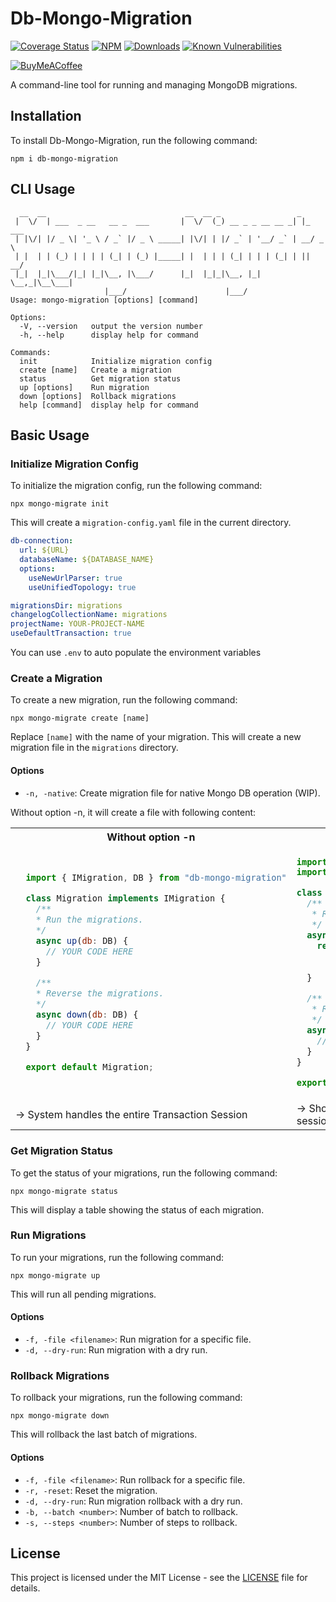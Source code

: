 # Db-Mongo-Migration

<p align="center">

[![Coverage Status](https://coveralls.io/repos/github/jorasmhj/db-mongo-migration/badge.svg?branch=master)](https://coveralls.io/r/jorasmhj/db-mongo-migration) [![NPM](https://img.shields.io/npm/v/db-mongo-migration.svg?style=flat)](https://www.npmjs.org/package/db-mongo-migration) [![Downloads](https://img.shields.io/npm/dm/db-mongo-migration.svg?style=flat)](https://www.npmjs.org/package/db-mongo-migration) [![Known Vulnerabilities](https://snyk.io/test/github/jorasmhj/db-mongo-migration/badge.svg)](https://snyk.io/test/github/jorasmhj/db-mongo-migration)

[![BuyMeACoffee](https://img.shields.io/badge/Buy%20Me%20a%20Coffee-ffdd00?style=for-the-badge&logo=buy-me-a-coffee&logoColor=black)](https://www.buymeacoffee.com/jorasmhj)

A command-line tool for running and managing MongoDB migrations.

</p>

## Installation

To install Db-Mongo-Migration, run the following command:

```
npm i db-mongo-migration
```

## CLI Usage

```
  __  __                               __  __ _                 _
 |  \/  | ___  _ __   __ _  ___       |  \/  (_) __ _ _ __ __ _| |_ ___
 | |\/| |/ _ \| '_ \ / _` |/ _ \ _____| |\/| | |/ _` | '__/ _` | __/ _ \
 | |  | | (_) | | | | (_| | (_) |_____| |  | | | (_| | | | (_| | ||  __/
 |_|  |_|\___/|_| |_|\__, |\___/      |_|  |_|_|\__, |_|  \__,_|\__\___|
                     |___/                      |___/
Usage: mongo-migration [options] [command]

Options:
  -V, --version   output the version number
  -h, --help      display help for command

Commands:
  init            Initialize migration config
  create [name]   Create a migration
  status          Get migration status
  up [options]    Run migration
  down [options]  Rollback migrations
  help [command]  display help for command
```

## Basic Usage

### Initialize Migration Config

To initialize the migration config, run the following command:

```
npx mongo-migrate init
```

This will create a `migration-config.yaml` file in the current directory.

```yaml
db-connection:
  url: ${URL}
  databaseName: ${DATABASE_NAME}
  options:
    useNewUrlParser: true
    useUnifiedTopology: true

migrationsDir: migrations
changelogCollectionName: migrations
projectName: YOUR-PROJECT-NAME
useDefaultTransaction: true
```

You can use `.env` to auto populate the environment variables

### Create a Migration

To create a new migration, run the following command:

```
npx mongo-migrate create [name]
```

Replace `[name]` with the name of your migration. This will create a new migration file in the `migrations` directory.

#### Options
- `-n, -native`: Create migration file for native Mongo DB operation (WIP).

Without option -n, it will create a file with following content:

<table>
<tr>
  <th>Without option -n</th>
  <th>With native support (-n) - WIP</th>
</tr>
<tr>
  <td>

  ```javascript
    import { IMigration, DB } from "db-mongo-migration"

    class Migration implements IMigration {
      /**
      * Run the migrations.
      */
      async up(db: DB) {
        // YOUR CODE HERE
      }

      /**
      * Reverse the migrations.
      */
      async down(db: DB) {
        // YOUR CODE HERE
      }
    }

    export default Migration;
  ```
  </td>
  <td>

  ```javascript
  import { INativeMigration, DbSessionHelper, MongoClient } from "db-mongo-migration"
  import { Db } from 'mongodb';

  class NativeMigration implements INativeMigration {
    /**
     * Run the migrations.
     */
    async up(db: Db, client: MongoClient) {
      return await handleDbTransaction(client, async session => {
          // YOUR CODE HERE
        });
    }

    /**
     * Reverse the migrations.
     */
    async down(db: Db, client: MongoClient) {
      // YOUR CODE HERE
    }
  }

  export default NativeMigration;
  ```
  </td>
</tr>
<tr>
  <td> -> System handles the entire Transaction Session </td>
  <td> -> Should pass client.globalSession to give system the control to handle the transaction session </td>
</tr>
</table>


### Get Migration Status

To get the status of your migrations, run the following command:

```
npx mongo-migrate status
```

This will display a table showing the status of each migration.

### Run Migrations

To run your migrations, run the following command:

```
npx mongo-migrate up
```

This will run all pending migrations.

#### Options

- `-f, -file <filename>`: Run migration for a specific file.
- `-d, --dry-run`: Run migration with a dry run.

### Rollback Migrations

To rollback your migrations, run the following command:

```
npx mongo-migrate down
```

This will rollback the last batch of migrations.

#### Options

- `-f, -file <filename>`: Run rollback for a specific file.
- `-r, -reset`: Reset the migration.
- `-d, --dry-run`: Run migration rollback with a dry run.
- `-b, --batch <number>`: Number of batch to rollback.
- `-s, --steps <number>`: Number of steps to rollback.

## License

This project is licensed under the MIT License - see the [LICENSE](LICENSE) file for details.
